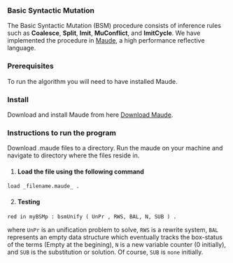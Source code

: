 ### Basic Syntactic Mutation ###


The Basic Syntactic Mutation (BSM) procedure consists of inference rules such as **Coalesce**, **Split**, **Imit**, **MuConflict**, and **ImitCycle**. We have implemented the procedure in [Maude](http://maude.cs.illinois.edu/), a high performance reflective language.


### Prerequisites ###
To run the algorithm you will need to have installed Maude. 

### Install ###
Download and install Maude from here [Download Maude](http://maude.cs.illinois.edu/w/index.php?title=The_Maude_System).

### Instructions to run the program ###
Download .maude files to a directory. Run the maude on your machine and navigate to directory where the files reside in. 

1. #### Load the file using the following command ####

 ``` load _filename.maude_ . ```

2. #### Testing ####

 ```red in myBSMp : bsmUnify ( UnPr , RWS, BAL, N, SUB ) .```
 
 where ```UnPr``` is an unification problem to solve, ```RWS``` is a rewrite system, ```BAL``` represents an empty data structure which eventually tracks the box-status of the terms (Empty at the begining), ``N`` is a new variable counter (0 initially), and ``SUB`` is the substitution or solution. Of course, ``SUB`` is ``none`` initially.

